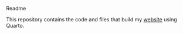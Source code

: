 Readme

This repository contains the code and files that build my [website](https://nalam.com/) using Quarto.
